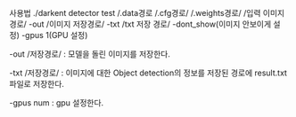 사용법
./darkent detector test /.data경로 /.cfg경로/ /.weights경로/ /입력 이미지 경로/ -out /이미지 저장경로/ -txt /txt 저장 경로/ -dont_show(이미지 안보이게 설정) -gpus 1(GPU 설정) 


-out /저장경로/ : 모델을 돌린 이미지를 저장한다.


-txt /저장경로/ : 이미지에 대한 Object detection의 정보를 저장된 경로에 result.txt 파일로 저장한다.


-gpus num : gpu 설정한다.
